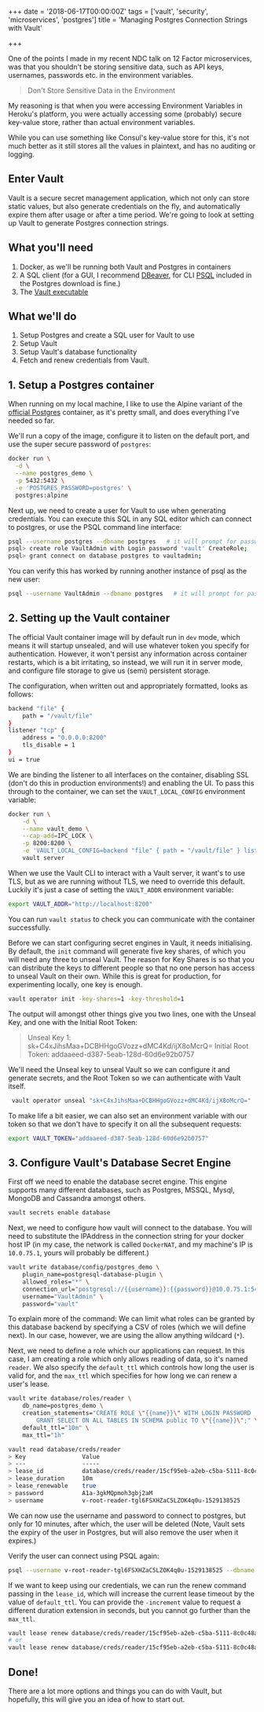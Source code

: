 +++
date = '2018-06-17T00:00:00Z'
tags = ['vault', 'security', 'microservices', 'postgres']
title = 'Managing Postgres Connection Strings with Vault'

+++

One of the points I made in my recent NDC talk on 12 Factor microservices, was that you shouldn't be storing sensitive data, such as API keys, usernames, passwords etc. in the environment variables.

> Don't Store Sensitive Data in the Environment

My reasoning is that when you were accessing Environment Variables in Heroku's platform, you were actually accessing some (probably) secure key-value store, rather than actual environment variables.

While you can use something like Consul's key-value store for this, it's not much better as it still stores all the values in plaintext, and has no auditing or logging.

## Enter Vault

Vault is a secure secret management application, which not only can store static values, but also generate credentials on the fly, and automatically expire them after usage or after a time period.  We're going to look at setting up Vault to generate Postgres connection strings.

## What you'll need

1. Docker, as we'll be running both Vault and Postgres in containers
2. A SQL client (for a GUI, I recommend [DBeaver](https://dbeaver.io/), for CLI [PSQL](https://www.postgresql.org/download/) included in the Postgres download is fine.)
3. The [Vault executable](https://www.vaultproject.io/downloads.html)

## What we'll do

1. Setup Postgres and create a SQL user for Vault to use
2. Setup Vault
3. Setup Vault's database functionality
4. Fetch and renew credentials from Vault.


## 1. Setup a Postgres container

When running on my local machine, I like to use the Alpine variant of the [official Postgres](https://hub.docker.com/_/postgres/) container, as it's pretty small, and does everything I've needed so far.

We'll run a copy of the image, configure it to listen on the default port, and use the super secure password of `postgres`:

```bash
docker run \
  -d \
  --name postgres_demo \
  -p 5432:5432 \
  -e 'POSTGRES_PASSWORD=postgres' \
  postgres:alpine
```

Next up, we need to create a user for Vault to use when generating credentials.  You can execute this SQL in any SQL editor which can connect to postgres, or use the PSQL command line interface:

```bash
psql --username postgres --dbname postgres   # it will prompt for password
psql> create role VaultAdmin with Login password 'vault' CreateRole;
psql> grant connect on database postgres to vaultadmin;
```

You can verify this has worked by running another instance of psql as the new user:

```bash
psql --username VaultAdmin --dbname postgres   # it will prompt for password
```

## 2. Setting up the Vault container

The official Vault container image will by default run in `dev` mode, which means it will startup unsealed, and will use whatever token you specify for authentication.  However, it won't persist any information across container restarts, which is a bit irritating, so instead, we will run it in server mode, and configure file storage to give us (semi) persistent storage.

The configuration, when written out and appropriately formatted, looks as follows:

```bash
backend "file" {
    path = "/vault/file"
}
listener "tcp" {
    address = "0.0.0.0:8200"
    tls_disable = 1
}
ui = true
```

We are binding the listener to all interfaces on the container, disabling SSL (don't do this in production environments!) and enabling the UI.  To pass this through to the container, we can set the `VAULT_LOCAL_CONFIG` environment variable:

```bash
docker run \
    -d \
    --name vault_demo \
    --cap-add=IPC_LOCK \
    -p 8200:8200 \
    -e 'VAULT_LOCAL_CONFIG=backend "file" { path = "/vault/file" } listener "tcp" { address = "0.0.0.0:8200" tls_disable = 1 } ui = true' \
    vault server
```

When we use the Vault CLI to interact with a Vault server, it want's to use TLS, but as we are running without TLS, we need to override this default.  Luckily it's just a case of setting the `VAULT_ADDR` environment variable:

```bash
export VAULT_ADDR="http://localhost:8200"
```

You can run `vault status` to check you can communicate with the container successfully.

Before we can start configuring secret engines in Vault, it needs initialising.  By default, the `init` command will generate five key shares, of which you will need any three to unseal Vault.  The reason for Key Shares is so that you can distribute the keys to different people so that no one person has access to unseal Vault on their own.  While this is great for production, for experimenting locally, one key is enough.

```bash
vault operator init -key-shares=1 -key-threshold=1
```

The output will amongst other things give you two lines, one with the Unseal Key, and one with the Initial Root Token:

> Unseal Key 1: sk+C4xJihsMaa+DCBHHgoGVozz+dMC4Kd/ijX8oMcrQ=
Initial Root Token: addaaeed-d387-5eab-128d-60d6e92b0757

We'll need the Unseal key to unseal Vault so we can configure it and generate secrets, and the Root Token so we can authenticate with Vault itself.

```bash
 vault operator unseal "sk+C4xJihsMaa+DCBHHgoGVozz+dMC4Kd/ijX8oMcrQ="
```

To make life a bit easier, we can also set an environment variable with our token so that we don't have to specify it on all the subsequent requests:

```bash
export VAULT_TOKEN="addaaeed-d387-5eab-128d-60d6e92b0757"
```

## 3. Configure Vault's Database Secret Engine

First off we need to enable the database secret engine.  This engine supports many different databases, such as Postgres, MSSQL, Mysql, MongoDB and Cassandra amongst others.

```bash
vault secrets enable database
```

Next, we need to configure how vault will connect to the database.  You will need to substitute the IPAddress in the connection string for your docker host IP (in my case, the network is called `DockerNAT`, and my machine's IP is `10.0.75.1`, yours will probably be different.)

```bash
vault write database/config/postgres_demo \
    plugin_name=postgresql-database-plugin \
    allowed_roles="*" \
    connection_url="postgresql://{{username}}:{{password}}@10.0.75.1:5432/postgres?sslmode=disable" \
    username="VaultAdmin" \
    password="vault"
```

To explain more of the command:  We can limit what roles can be granted by this database backend by specifying a CSV of roles (which we will define next).  In our case, however, we are using the allow anything wildcard (`*`).

Next, we need to define a role which our applications can request.  In this case, I am creating a role which only allows reading of data, so it's named `reader`.  We also specify the `default_ttl` which controls how long the user is valid for, and the `max_ttl` which specifies for how long we can renew a user's lease.

```bash
vault write database/roles/reader \
    db_name=postgres_demo \
    creation_statements="CREATE ROLE \"{{name}}\" WITH LOGIN PASSWORD '{{password}}' VALID UNTIL '{{expiration}}'; \
        GRANT SELECT ON ALL TABLES IN SCHEMA public TO \"{{name}}\";" \
    default_ttl="10m" \
    max_ttl="1h"
```

```bash
vault read database/creds/reader
> Key                Value
> ---                -----
> lease_id           database/creds/reader/15cf95eb-a2eb-c5ba-5111-8c0c48ae30a6
> lease_duration     10m
> lease_renewable    true
> password           A1a-3gkMQpmoh3gbj2aM
> username           v-root-reader-tgl6FSXHZaC5LZOK4q0u-1529138525
```

We can now use the username and password to connect to postgres, but only for 10 minutes, after which, the user will be deleted (Note, Vault sets the expiry of the user in Postgres, but will also remove the user when it expires.)

Verify the user can connect using PSQL again:

```bash
psql --username v-root-reader-tgl6FSXHZaC5LZOK4q0u-1529138525 --dbname postgres
```

If we want to keep using our credentials, we can run the renew command passing in the `lease_id`, which will increase the current lease timeout by the value of `default_ttl`.  You can provide the `-increment` value to request a different duration extension in seconds, but you cannot go further than the `max_ttl`.

```bash
vault lease renew database/creds/reader/15cf95eb-a2eb-c5ba-5111-8c0c48ae30a6
# or
vault lease renew database/creds/reader/15cf95eb-a2eb-c5ba-5111-8c0c48ae30a6 -increment 360
```

## Done!

There are a lot more options and things you can do with Vault, but hopefully, this will give you an idea of how to start out.